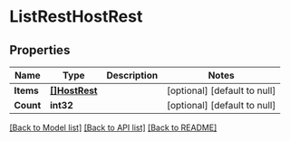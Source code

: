 # ListRestHostRest

## Properties
Name | Type | Description | Notes
------------ | ------------- | ------------- | -------------
**Items** | [**[]HostRest**](HostRest.md) |  | [optional] [default to null]
**Count** | **int32** |  | [optional] [default to null]

[[Back to Model list]](../README.md#documentation-for-models) [[Back to API list]](../README.md#documentation-for-api-endpoints) [[Back to README]](../README.md)

